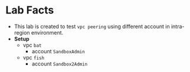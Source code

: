 # Lab Facts

- This lab is created to test `vpc peering` using different account in intra-region environment.
- **Setup**
  - vpc `bat`
    - account `SandboxAdmin`
  - vpc `fish`
    - account `Sandbox2Admin`
